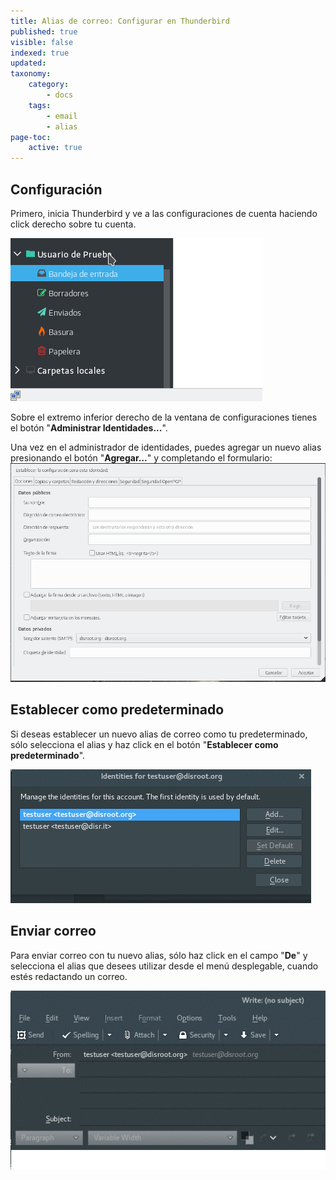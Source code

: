 ```yaml
---
title: Alias de correo: Configurar en Thunderbird
published: true
visible: false
indexed: true
updated:
taxonomy:
    category:
        - docs
    tags:
        - email
        - alias
page-toc:
    active: true
---
```


## Configuración
Primero, inicia Thunderbird y ve a las configuraciones de cuenta haciendo click derecho sobre tu cuenta.

![](es/identity_settings.gif)

Sobre el extremo inferior derecho de la ventana de configuraciones tienes el botón "**Administrar Identidades...**".

Una vez en el administrador de identidades, puedes agregar un nuevo alias presionando el botón "**Agregar…**" y completando el formulario:
![](es/identity_add.gif)

## Establecer como predeterminado
Si deseas establecer un nuevo alias de correo como tu predeterminado, sólo selecciona el alias y haz click en el botón "**Establecer como predeterminado**".

![](en/identity_default.gif)

## Enviar correo
Para enviar correo con tu nuevo alias, sólo haz click en el campo "**De**" y selecciona el alias que desees utilizar desde el menú desplegable, cuando estés redactando un correo.

![](en/identity_send.gif)
